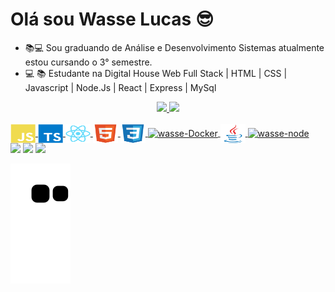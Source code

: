 # Olá  sou Wasse Lucas 😎
- 📚💻 Sou graduando de Análise e Desenvolvimento Sistemas atualmente estou cursando o 3° semestre.
- 💻 📚 Estudante na Digital House Web Full Stack | HTML | CSS | Javascript | Node.Js | React | Express | MySql

<div align="center">
  <a href="https://github.com/WasseLucas">
  <img height="150em" src="https://github-readme-stats.vercel.app/api?username=WasseLucas&show_icons=true&theme=outrun&include_all_commits=true&count_private=true"/>
  <img height="150em" src="https://github-readme-stats.vercel.app/api/top-langs/?username=WasseLucas&layout=compact&langs_count=7&theme=outrun"/>
</div>
  
<div style="display: inline_block"><br>
  <img align="center" alt="wasse-Js" height="30" width="40" src="https://raw.githubusercontent.com/devicons/devicon/master/icons/javascript/javascript-plain.svg">
  <img align="center" alt="wasse-Ts" height="30" width="40" src="https://raw.githubusercontent.com/devicons/devicon/master/icons/typescript/typescript-plain.svg">
  <img align="center" alt="wasse-React" height="30" width="40" src="https://raw.githubusercontent.com/devicons/devicon/master/icons/react/react-original.svg">
  <img align="center" alt="wasse-HTML" height="30" width="40" src="https://raw.githubusercontent.com/devicons/devicon/master/icons/html5/html5-original.svg">
  <img align="center" alt="wasse-CSS" height="30" width="40" src="https://raw.githubusercontent.com/devicons/devicon/master/icons/css3/css3-original.svg">
  <img align="center" alt="wasse-Docker" height="30" width="40" src="https://cdn.jsdelivr.net/gh/devicons/devicon/icons/docker/docker-original-wordmark.svg">
  <img align="center" alt="wasse-java" height="30" width="40" src="https://raw.githubusercontent.com/devicons/devicon/master/icons/java/java-original.svg">
  <img align="center" alt="wasse-node" height="90" width="80" src="https://cdn.jsdelivr.net/gh/devicons/devicon/icons/nodejs/nodejs-original-wordmark.svg">
</div>
  
<div>
  <a href="https://www.linkedin.com/in/wasse-lucas/" target="_blank"><img src="https://img.shields.io/badge/-LinkedIn-%230077B5?style=for-the-badge&logo=linkedin&logoColor=white" target="_blank"></a>
  <a href="https://www.instagram.com/wasselucas/" target="_blank"><img src="https://img.shields.io/badge/-Instagram-%23E4405F?style=for-the-badge&logo=instagram&logoColor=white" target="_blank"></a>
  <a href = "mailto:wasselucas.dev@gmail.com"><img src="https://img.shields.io/badge/-Gmail-%23333?style=for-the-badge&logo=gmail&logoColor=white" target="_blank"></a>
</div>

  ![snake gif](https://github.com/WasseLucas/wasselucas/blob/output/github-contribution-grid-snake.svg)

